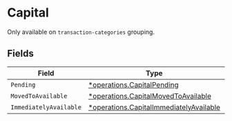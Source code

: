 # Capital

Only available on `transaction-categories` grouping.


## Fields

| Field                                                                                             | Type                                                                                              | Required                                                                                          | Description                                                                                       |
| ------------------------------------------------------------------------------------------------- | ------------------------------------------------------------------------------------------------- | ------------------------------------------------------------------------------------------------- | ------------------------------------------------------------------------------------------------- |
| `Pending`                                                                                         | [*operations.CapitalPending](../../models/operations/capitalpending.md)                           | :heavy_minus_sign:                                                                                | N/A                                                                                               |
| `MovedToAvailable`                                                                                | [*operations.CapitalMovedToAvailable](../../models/operations/capitalmovedtoavailable.md)         | :heavy_minus_sign:                                                                                | N/A                                                                                               |
| `ImmediatelyAvailable`                                                                            | [*operations.CapitalImmediatelyAvailable](../../models/operations/capitalimmediatelyavailable.md) | :heavy_minus_sign:                                                                                | N/A                                                                                               |